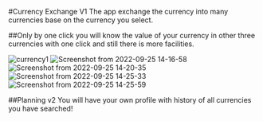 #Currency Exchange V1
The app exchange the currency into many currencies base on the currency you select.

##Only by one click you will know the value of your currency in other three currencies with one click and still there is more facilities.

![currency1](https://user-images.githubusercontent.com/86451115/192143635-f0aa1cdf-2e8c-4775-a75c-f3b34bbcf2cf.png)
![Screenshot from 2022-09-25 14-16-58](https://user-images.githubusercontent.com/86451115/192143646-40207b50-98ae-46e0-aaa3-c9c12e2872e2.png)
![Screenshot from 2022-09-25 14-20-35](https://user-images.githubusercontent.com/86451115/192143650-8f7e48ec-aef8-4ff3-98c4-9f295343db1a.png)
![Screenshot from 2022-09-25 14-25-33](https://user-images.githubusercontent.com/86451115/192143651-0c8d31d0-39c1-4a97-80b9-9f143cb0f61d.png)
![Screenshot from 2022-09-25 14-25-59](https://user-images.githubusercontent.com/86451115/192143657-900b0bb5-2318-422a-b5b1-97d6e45b7a0b.png)

##Planning v2
You will have your own profile with history of all currencies you have searched!
